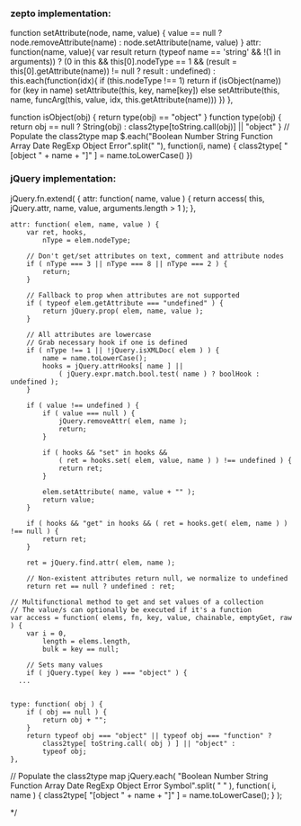 ### zepto implementation:
  function setAttribute(node, name, value) {
    value == null ? node.removeAttribute(name) : node.setAttribute(name, value)
  }
    attr: function(name, value){
      var result
      return (typeof name == 'string' && !(1 in arguments)) ?
        (0 in this && this[0].nodeType == 1 && (result = this[0].getAttribute(name)) != null ? result : undefined) :
        this.each(function(idx){
          if (this.nodeType !== 1) return
          if (isObject(name)) for (key in name) setAttribute(this, key, name[key])
          else setAttribute(this, name, funcArg(this, value, idx, this.getAttribute(name)))
        })
    },

  function isObject(obj)     { return type(obj) == "object" }
  function type(obj) {
    return obj == null ? String(obj) :
      class2type[toString.call(obj)] || "object"
  }
  // Populate the class2type map
  $.each("Boolean Number String Function Array Date RegExp Object Error".split(" "), function(i, name) {
    class2type[ "[object " + name + "]" ] = name.toLowerCase()
  })



### jQuery implementation:
jQuery.fn.extend( {
	attr: function( name, value ) {
		return access( this, jQuery.attr, name, value, arguments.length > 1 );
	},

	attr: function( elem, name, value ) {
		var ret, hooks,
			nType = elem.nodeType;

		// Don't get/set attributes on text, comment and attribute nodes
		if ( nType === 3 || nType === 8 || nType === 2 ) {
			return;
		}

		// Fallback to prop when attributes are not supported
		if ( typeof elem.getAttribute === "undefined" ) {
			return jQuery.prop( elem, name, value );
		}

		// All attributes are lowercase
		// Grab necessary hook if one is defined
		if ( nType !== 1 || !jQuery.isXMLDoc( elem ) ) {
			name = name.toLowerCase();
			hooks = jQuery.attrHooks[ name ] ||
				( jQuery.expr.match.bool.test( name ) ? boolHook : undefined );
		}

		if ( value !== undefined ) {
			if ( value === null ) {
				jQuery.removeAttr( elem, name );
				return;
			}

			if ( hooks && "set" in hooks &&
				( ret = hooks.set( elem, value, name ) ) !== undefined ) {
				return ret;
			}

			elem.setAttribute( name, value + "" );
			return value;
		}

		if ( hooks && "get" in hooks && ( ret = hooks.get( elem, name ) ) !== null ) {
			return ret;
		}

		ret = jQuery.find.attr( elem, name );

		// Non-existent attributes return null, we normalize to undefined
		return ret == null ? undefined : ret;

    // Multifunctional method to get and set values of a collection
    // The value/s can optionally be executed if it's a function
    var access = function( elems, fn, key, value, chainable, emptyGet, raw ) {
	    var i = 0,
		    length = elems.length,
		    bulk = key == null;

	    // Sets many values
	    if ( jQuery.type( key ) === "object" ) {
      ...


	type: function( obj ) {
		if ( obj == null ) {
			return obj + "";
		}
		return typeof obj === "object" || typeof obj === "function" ?
			class2type[ toString.call( obj ) ] || "object" :
			typeof obj;
	},

// Populate the class2type map
jQuery.each( "Boolean Number String Function Array Date RegExp Object Error Symbol".split( " " ),
function( i, name ) {
	class2type[ "[object " + name + "]" ] = name.toLowerCase();
} );



*/

